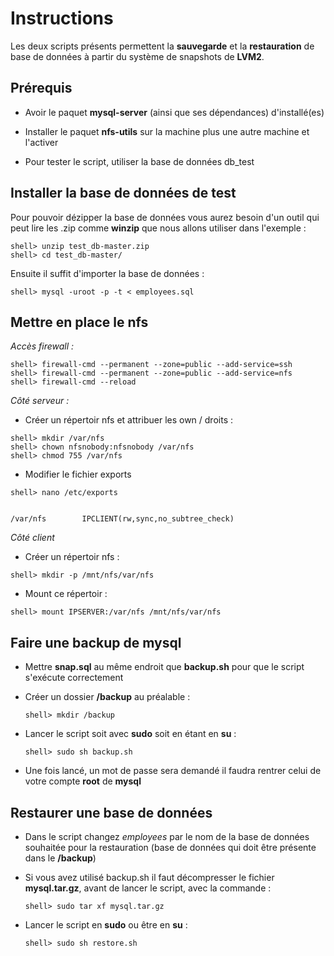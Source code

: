 ﻿

# Instructions

Les deux scripts présents permettent la **sauvegarde** et la **restauration** de base de données à partir du système de snapshots de **LVM2**.



## Prérequis

* Avoir le paquet **mysql-server** (ainsi que ses dépendances) d'installé(es)

* Installer le paquet **nfs-utils** sur la machine plus une autre machine et l'activer

* Pour tester le script, utiliser la base de données db_test


## Installer la base de données de test

Pour pouvoir dézipper la base de données vous aurez besoin d'un outil qui peut lire les .zip comme **winzip** que nous allons utiliser dans l'exemple :

```terminal
shell> unzip test_db-master.zip
shell> cd test_db-master/
```
Ensuite il suffit d'importer la base de données :

```terminal
shell> mysql -uroot -p -t < employees.sql
```

## Mettre en place le nfs

 _Accès firewall :_

```terminal
shell> firewall-cmd --permanent --zone=public --add-service=ssh
shell> firewall-cmd --permanent --zone=public --add-service=nfs
shell> firewall-cmd --reload
```

_Côté serveur :_
* Créer un répertoir nfs et attribuer les own / droits :
 ```terminal
 shell> mkdir /var/nfs
 shell> chown nfsnobody:nfsnobody /var/nfs
 shell> chmod 755 /var/nfs
 ```
 * Modifier le fichier exports
 ```terminal
 shell> nano /etc/exports
```
```terminal

/var/nfs        IPCLIENT(rw,sync,no_subtree_check)

```

_Côté client_

* Créer un répertoir nfs :
```terminal
shell> mkdir -p /mnt/nfs/var/nfs
```
* Mount ce répertoir :
```terminal
shell> mount IPSERVER:/var/nfs /mnt/nfs/var/nfs
```
## Faire une backup de mysql

* Mettre **snap.sql** au même endroit que **backup.sh** pour que le script s'exécute correctement

* Créer un dossier **/backup** au préalable :
  ```terminal
  shell> mkdir /backup
  ```

* Lancer le script soit avec **sudo** soit en étant en **su** :
  ```terminal
  shell> sudo sh backup.sh
  ```

* Une fois lancé, un mot de passe sera demandé il faudra rentrer celui de votre compte **root** de **mysql**

## Restaurer une base de données

* Dans le script changez *employees* par le nom de la base de données souhaitée pour la restauration (base de données qui doit être présente dans le **/backup**)

* Si vous avez utilisé backup.sh il faut décompresser le fichier **mysql.tar.gz**, avant de lancer le script, avec la commande :
	 ```terminal
	 shell> sudo tar xf mysql.tar.gz
	 ```

* Lancer le script en **sudo** ou être en **su** :
	 ```terminal
	 shell> sudo sh restore.sh
	 ```

